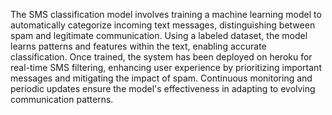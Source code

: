 The SMS classification model involves training a machine learning model to automatically categorize incoming text messages, distinguishing between spam and legitimate communication. Using a labeled dataset, the model learns patterns and features within the text, enabling accurate classification. Once trained, the system has been deployed on heroku for real-time SMS filtering, enhancing user experience by prioritizing important messages and mitigating the impact of spam. Continuous monitoring and periodic updates ensure the model's effectiveness in adapting to evolving communication patterns.
